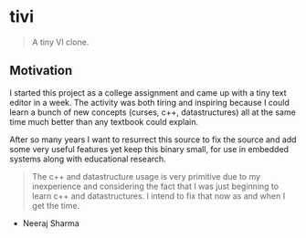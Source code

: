 tivi
======

> A tiny VI clone.

Motivation
------------

I started this project as a college assignment and came up with a tiny text
editor in a week. The activity was both tiring and inspiring because I could
learn a bunch of new concepts (curses, c++, datastructures) all at the same time
much better than any textbook could explain.

After so many years I want to resurrect this source to fix the source and
add some very useful features yet keep this binary small, for use in embedded
systems along with educational research.


> The c++ and datastructure usage is very primitive due to my inexperience and
> considering the fact that I was just beginning to learn c++ and
> datastructures. I intend to fix that now as and when I get the time.


- Neeraj Sharma
